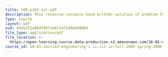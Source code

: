 ```yaml
---
title: t08_ps03_sol.pdf
description: This resource contains hand written solution of problem T8.
type: course
layout: pdf
uid: 45da751a90df06f3a671df349ebd906d
file_type: application/pdf
file_location: >-
  https://open-learning-course-data-production.s3.amazonaws.com/16-01-unified-engineering-i-ii-iii-iv-fall-2005-spring-2006/45da751a90df06f3a671df349ebd906d_t08_ps03_sol.pdf
course_id: 16-01-unified-engineering-i-ii-iii-iv-fall-2005-spring-2006
---
```

